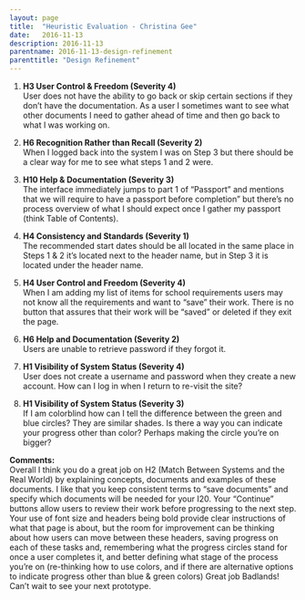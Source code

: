 ```yaml
---
layout: page
title:  "Heuristic Evaluation - Christina Gee"
date:   2016-11-13
description: 2016-11-13
parentname: 2016-11-13-design-refinement
parenttitle: "Design Refinement"
---
```


1.  **H3 User Control & Freedom (Severity 4)**<br>
User does not have the ability to go back or skip certain sections if they don’t have the documentation. As a user I sometimes want to see what other documents I need to gather ahead of time and then go back to what I was working on.

2.  **H6 Recognition Rather than Recall (Severity 2)**<br>
When I logged back into the system I was on Step 3 but there should be a clear way for me to see what steps 1 and 2 were.

3.  **H10 Help & Documentation (Severity 3)**<br>
The interface immediately jumps to part 1 of “Passport” and mentions that we will require to have a passport before completion” but there’s no process overview of what I should expect once I gather my passport (think Table of Contents).

4.  **H4 Consistency and Standards (Severity 1)**<br>
The recommended start dates should be all located in the same place in Steps 1 & 2 it’s located next to the header name, but in Step 3 it is located under the header name.

5.  **H4 User Control and Freedom ​(Severity 4)**<br>
When I am adding my list of items for school requirements users may not know all the requirements and want to “save” their work. There is no button that assures that their work will be “saved” or deleted if they exit the page.

6.  **H6 Help and Documentation (Severity 2)**<br>
Users are unable to retrieve password if they forgot it.

7.  **H1 Visibility of System Status (Severity 4)**<br>
User does not create a username and password when they create a new account. How can I log in when I return to re-visit the site?

8.  **H1 Visibility of System Status (Severity 3)**<br>
If I am colorblind how can I tell the difference between the green and blue circles? They are similar shades. Is there a way you can indicate your progress other than color? Perhaps making the circle you’re on bigger?

**Comments:**<br>
Overall I think you do a great job on H2 (Match Between Systems and the Real World) by explaining concepts, documents and examples of these documents. I like that you keep consistent terms to “save documents” and specify which documents will be needed for your I20. Your “Continue” buttons allow users to review their work before progressing to the next step.
Your use of font size and headers being bold provide clear instructions of what that page is about, but the room for improvement can be thinking about how users can move between these headers, saving progress on each of these tasks and, remembering what the progress circles stand for once a user completes it, and better defining what stage of the process you’re on (re-thinking how to use colors, and if there are alternative options to indicate progress other than blue & green colors)
Great job Badlands! Can’t wait to see your next prototype.